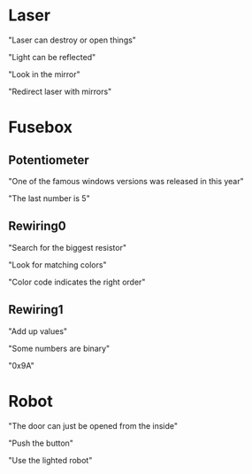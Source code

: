 # Laser

"Laser can destroy or open things"

"Light can be reflected"

"Look in the mirror"

"Redirect laser with mirrors"

# Fusebox

## Potentiometer

"One of the famous windows versions was released in this year"

"The last number is 5"

## Rewiring0

"Search for the biggest resistor"

"Look for matching colors"

"Color code indicates the right order"

## Rewiring1

"Add up values"

"Some numbers are binary"

"0x9A"

# Robot

"The door can just be opened from the inside"

"Push the button"

"Use the lighted robot"